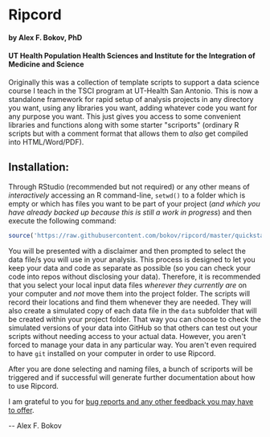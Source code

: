 # Ripcord
#### by Alex F. Bokov, PhD
#### UT Health Population Health Sciences and Institute for the Integration of Medicine and Science
Originally this was a collection of template scripts to support a data science course I teach in the TSCI program at UT-Health San Antonio. This is now a standalone framework for rapid setup of analysis projects in any directory you want, using any libraries you want, adding whatever code you want for any purpose you want. This just gives you access to some convenient libraries and functions along with some starter "scriports" (ordinary R scripts but with a comment format that allows them to _also_ get compiled into HTML/Word/PDF).

## Installation:
Through RStudio (recommended but not required) or any other means of _interactively_ accessing an R command-line, ```setwd()``` to a folder which is empty or which has files you want to be part of your project (_and which you have already backed up because this is still a work in progress_) and then execute the following command:

```r
source('https://raw.githubusercontent.com/bokov/ripcord/master/quickstart.R');
```    
You will be presented with a disclaimer and then prompted to select the data file/s you will use in your analysis. This process is designed to let you keep your data and code as separate as possible (so you can check your code into repos without disclosing your data). Therefore, it is recommended that you select your local input data files _wherever they currently are_ on your computer and _not_ move them into the project folder. The scripts will record their locations and find them whenever they are needed. They will also create a simulated copy of each data file in the `data` subfolder that will be created within your project folder. That way you can choose to check the simulated versions of your data into GitHub so that others can test out your scripts without needing access to your actual data. However, you aren't forced to manage your data in any particular way. You aren't even required to have `git` installed on your computer in order to use Ripcord.

After you are done selecting and naming files, a bunch of scriports will be triggered and if successful will generate further documentation about how to use Ripcord.

I am grateful to you for [bug reports and any other feedback you may have to offer](https://github.com/bokov/ripcord/issues).

-- Alex F. Bokov
